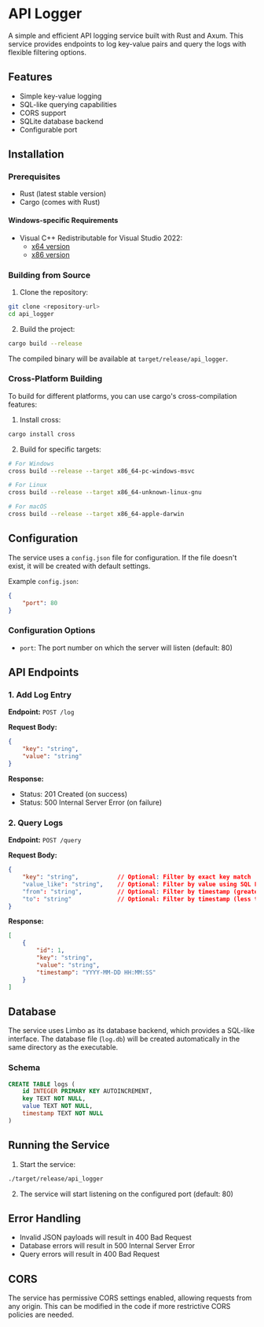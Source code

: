 # API Logger

A simple and efficient API logging service built with Rust and Axum. This service provides endpoints to log key-value pairs and query the logs with flexible filtering options.

## Features

- Simple key-value logging
- SQL-like querying capabilities
- CORS support
- SQLite database backend
- Configurable port

## Installation

### Prerequisites

- Rust (latest stable version)
- Cargo (comes with Rust)

#### Windows-specific Requirements
- Visual C++ Redistributable for Visual Studio 2022:
  - [x64 version](https://aka.ms/vs/17/release/vc_redist.x64.exe)
  - [x86 version](https://aka.ms/vs/17/release/vc_redist.x86.exe)

### Building from Source

1. Clone the repository:
```bash
git clone <repository-url>
cd api_logger
```

2. Build the project:
```bash
cargo build --release
```

The compiled binary will be available at `target/release/api_logger`.

### Cross-Platform Building

To build for different platforms, you can use cargo's cross-compilation features:

1. Install cross:
```bash
cargo install cross
```

2. Build for specific targets:
```bash
# For Windows
cross build --release --target x86_64-pc-windows-msvc

# For Linux
cross build --release --target x86_64-unknown-linux-gnu

# For macOS
cross build --release --target x86_64-apple-darwin
```

## Configuration

The service uses a `config.json` file for configuration. If the file doesn't exist, it will be created with default settings.

Example `config.json`:
```json
{
    "port": 80
}
```

### Configuration Options

- `port`: The port number on which the server will listen (default: 80)

## API Endpoints

### 1. Add Log Entry

**Endpoint:** `POST /log`

**Request Body:**
```json
{
    "key": "string",
    "value": "string"
}
```

**Response:**
- Status: 201 Created (on success)
- Status: 500 Internal Server Error (on failure)

### 2. Query Logs

**Endpoint:** `POST /query`

**Request Body:**
```json
{
    "key": "string",           // Optional: Filter by exact key match
    "value_like": "string",    // Optional: Filter by value using SQL LIKE
    "from": "string",          // Optional: Filter by timestamp (greater than)
    "to": "string"             // Optional: Filter by timestamp (less than)
}
```

**Response:**
```json
[
    {
        "id": 1,
        "key": "string",
        "value": "string",
        "timestamp": "YYYY-MM-DD HH:MM:SS"
    }
]
```

## Database

The service uses Limbo as its database backend, which provides a SQL-like interface. The database file (`log.db`) will be created automatically in the same directory as the executable.

### Schema

```sql
CREATE TABLE logs (
    id INTEGER PRIMARY KEY AUTOINCREMENT,
    key TEXT NOT NULL,
    value TEXT NOT NULL,
    timestamp TEXT NOT NULL
)
```

## Running the Service

1. Start the service:
```bash
./target/release/api_logger
```

2. The service will start listening on the configured port (default: 80)

## Error Handling

- Invalid JSON payloads will result in 400 Bad Request
- Database errors will result in 500 Internal Server Error
- Query errors will result in 400 Bad Request

## CORS

The service has permissive CORS settings enabled, allowing requests from any origin. This can be modified in the code if more restrictive CORS policies are needed.

